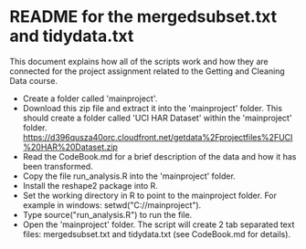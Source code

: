 <h1> README for the mergedsubset.txt and tidydata.txt</h1>

<p> 
This document explains how all of the scripts work and how they are connected for the project assignment related to the Getting and Cleaning Data course. </p>


<ul> 
<li> Create a folder called 'mainproject'. </li>
<li> Download this zip file and extract it into the 'mainproject' folder. This should create a folder called 'UCI HAR Dataset' within the 'mainproject' folder. <a href="https://d396qusza40orc.cloudfront.net/getdata%2Fprojectfiles%2FUCI%20HAR%20Dataset.zip">https://d396qusza40orc.cloudfront.net/getdata%2Fprojectfiles%2FUCI%20HAR%20Dataset.zip</a></li>
<li> Read the CodeBook.md for a brief description of the data and how it has been transformed. </li>
<li> Copy the file run_analysis.R into the 'mainproject' folder. </li>
<li> Install the reshape2 package into R. </li>
<li> Set the working directory in R to point to the mainproject folder. For example in windows: setwd("C://mainproject").</li>
<li> Type source("run_analysis.R") to run the file. </li>
<li> Open the 'mainproject' folder. The script will create 2 tab separated text files: mergedsubset.txt and tidydata.txt (see CodeBook.md for details).</li> 
</ul>

